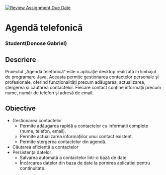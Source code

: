 [![Review Assignment Due Date](https://classroom.github.com/assets/deadline-readme-button-22041afd0340ce965d47ae6ef1cefeee28c7c493a6346c4f15d667ab976d596c.svg)](https://classroom.github.com/a/7HDs7TAz)
# Agendă telefonică
### Student(Donose Gabriel)

## Descriere
Proiectul „Agendă telefonică” este o aplicație desktop realizată în limbajul de programare Java. Aceasta permite gestionarea contactelor personale și profesionale, oferind funcționalități precum adăugarea, actualizarea, ștergerea și căutarea contactelor. Fiecare contact conține informații precum nume, număr de telefon și adresă de email.

## Obiective


* Gestionarea contactelor
    - Permite adăugarea rapidă a contactelor cu informații complete (nume, telefon, email).
    - Permite actualizarea informațiilor unui contact existent.
    - Permite ștergerea contactelor din agendă.
* Căutarea eficientă a contactelor
* Persistența datelor
    - Salvarea automată a contactelor într-o bază de date
    - Încărcarea datelor din baza de date la pornirea aplicației pentru continuitate.

